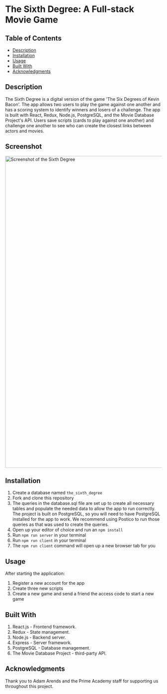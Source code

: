 # The Sixth Degree: A Full-stack Movie Game

## Table of Contents
- [Description](#Description)
- [Installation](#Installation)
- [Usage](#Usage)
- [Built With](#Built-With)
- [Acknowledgments](#Acknowledgments)

## Description
The Sixth Degree is a digital version of the game 'The Six Degrees of Kevin Bacon'. The app allows two users to play the game against one another and has a scoring system to identify winners and losers of a challenge. The app is built with React, Redux, Node.js, PostgreSQL, and the Movie Database Project's API. Users save scripts (cards to play against one another) and challenge one another to see who can create the closest links between actors and movies.

## Screenshot
<img width=1000 alt="Screenshot of the Sixth Degree" href="https://github.com/n-greensweig/the-sixth-degree/assets/129970968/fb02a2dc-c5d4-40cc-971f-7288d7f1db3c" />

## Installation
1. Create a database named ```the_sixth_degree```
2. Fork and clone this repository
3. The queries in the database.sql file are set up to create all necessary tables and populate the needed data to allow the app to run correctly. The project is built on PostgreSQL, so you will need to have PostgreSQL installed for the app to work. We recommend using Postico to run those queries as that was used to create the queries.
4. Open up your editor of choice and run an ```npm install```
5. Run ```npm run server``` in your terminal
6. Run ```npm run client``` in your terminal
7. The ```npm run client``` command will open up a new browser tab for you

## Usage
After starting the application:
1. Register a new account for the app
2. Create three new scripts
3. Create a new game and send a friend the access code to start a new game

## Built With
1. React.js - Frontend framework.
2. Redux - State management.
3. Node.js - Backend server.
4. Express - Server framework.
5. PostgreSQL - Database management.
6. The Movie Database Project - third-party API.

## Acknowledgments
Thank you to Adam Arends and the Prime Academy staff for supporting us throughout this project.
